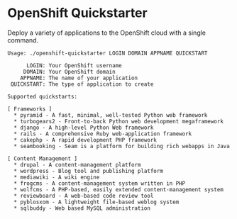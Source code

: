 OpenShift Quickstarter
======================

Deploy a variety of applications to the OpenShift cloud with a single command.

    Usage: ./openshift-quickstarter LOGIN DOMAIN APPNAME QUICKSTART
    
          LOGIN: Your OpenShift username
         DOMAIN: Your OpenShift domain
        APPNAME: The name of your application
     QUICKSTART: The type of application to create
    
    Supported quickstarts:
    
    [ Frameworks ]
      * pyramid - A fast, minimal, well-tested Python web framework
      * turbogears2 - Front-to-back Python web development megaframework
      * django - A high-level Python Web framework
      * rails - A comprehensive Ruby web-application framework
      * cakephp - A rapid development PHP framework
      * seambooking - Seam is a platform for building rich webapps in Java
    
    [ Content Management ]
      * drupal - A content-management platform
      * wordpress - Blog tool and publishing platform
      * mediawiki - A wiki engine
      * frogcms - A content-management system written in PHP
      * wolfcms - A PHP-based, easily extended content-management system
      * reviewboard - A web-based code review tool
      * pyblosxom - A lightweight file-based weblog system
      * sqlbuddy - Web based MySQL administration
    
